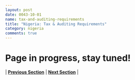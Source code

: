 ```yaml
---
layout: post
date: 0043-10-01
name: tax-and-auditing-requirements
title: "Nigeria: Tax & Auditing Requirements"
category: nigeria
comments: true
---
```


# Page in progress, stay tuned!



| **[Previous Section]( https://neo-project.github.io/global-blockchain-compliance-hub//nigeria/nigeria-team-member-nationality-requirements.html)** | **[Next Section]( https://neo-project.github.io/global-blockchain-compliance-hub//nigeria/nigeria-governing-by-law.html)** |
